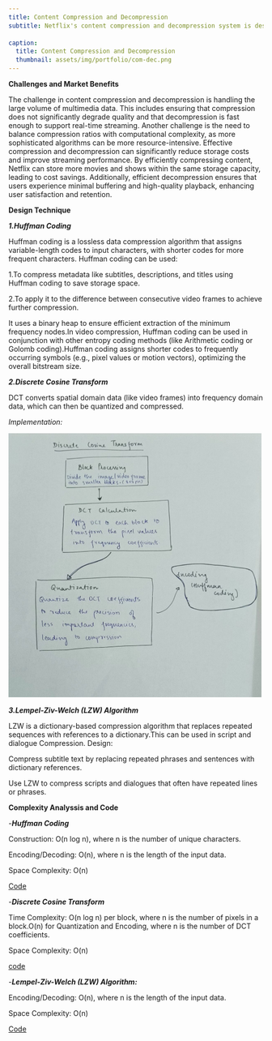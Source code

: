 ```yaml
---
title: Content Compression and Decompression
subtitle: Netflix's content compression and decompression system is designed to store and deliver high-quality multimedia content to users.The system reduces storage requirements and bandwidth usage, ensuring seamless streaming experiences. The goal is to maintain high video and audio quality while minimizing data transmission overhead.

caption:
  title: Content Compression and Decompression
  thumbnail: assets/img/portfolio/com-dec.png
---
```

**Challenges and Market Benefits**

The challenge in content compression and decompression is handling the large volume of multimedia data. This includes ensuring that compression does not significantly degrade quality and that decompression is fast enough to support real-time streaming. Another challenge is the need to balance compression ratios with computational complexity, as more sophisticated algorithms can be more resource-intensive.
Effective compression and decompression can significantly reduce storage costs and improve streaming performance. By efficiently compressing content, Netflix can store more movies and shows within the same storage capacity, leading to cost savings. Additionally, efficient decompression ensures that users experience minimal buffering and high-quality playback, enhancing user satisfaction and retention.

**Design Technique**

**_1.Huffman Coding_**

Huffman coding is a lossless data compression algorithm that assigns variable-length codes to input characters, with shorter codes for more frequent characters.
Huffman coding can be used:

1.To compress metadata like subtitles, descriptions, and titles using Huffman coding to save storage space.

2.To apply it to the difference between consecutive video frames to achieve further compression.

It uses a binary heap to ensure efficient extraction of the minimum frequency nodes.In video compression, Huffman coding can be used in conjunction with other entropy coding methods (like Arithmetic coding or Golomb coding).Huffman coding assigns shorter codes to frequently occurring symbols (e.g., pixel values or motion vectors), optimizing the overall bitstream size.

**_2.Discrete Cosine Transform_**

DCT converts spatial domain data (like video frames) into frequency domain data, which can then be quantized and compressed.

_Implementation:_

<img src="assets/img/inside/afba6d6d-3f62-4b38-9d28-5d15883832c4.jpg" alt="System Architecture" width="500">

**_3.Lempel-Ziv-Welch (LZW) Algorithm_**

LZW is a dictionary-based compression algorithm that replaces repeated sequences with references to a dictionary.This can be used in script and dialogue Compression.
Design:

Compress subtitle text by replacing repeated phrases and sentences with dictionary references.

Use LZW to compress scripts and dialogues that often have repeated lines or phrases.

**Complexity Analyssis and Code**

-**_Huffman Coding_**

Construction: O(n log n), where n is the number of unique characters.

Encoding/Decoding: O(n), where n is the length of the input data.

Space Complexity: O(n)

[Code](https://github.com/PAI-SHREYA/DSA/blob/main/Dynamic%20Programming/huffman.cpp)

-**_Discrete Cosine Transform_**

Time Complexity: O(n log n) per block, where n is the number of pixels in a block.O(n) for Quantization and Encoding, where n is the number of DCT coefficients.

Space Complexity: O(n)

[code](https://github.com/PAI-SHREYA/DSA/blob/main/Software%20Principles/dct.cpp)

-**_Lempel-Ziv-Welch (LZW) Algorithm:_**

Encoding/Decoding: O(n), where n is the length of the input data.

Space Complexity: O(n)

[Code](https://github.com/PAI-SHREYA/DSA/blob/main/Software%20Principles/LZW.cpp)







